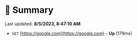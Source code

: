 # 📖 Summary
Last updated: **8/5/2023, 8:47:10 AM**

- `GET` [https://google.com](https://google.com) - **Up** (179ms)
